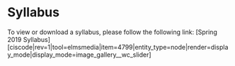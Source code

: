 # Syllabus

To view or download a syllabus, please follow the following link: [Spring 2019 Syllabus][ciscode|rev=1|tool=elmsmedia|item=4799|entity_type=node|render=display_mode|display_mode=image_gallery__wc_slider]